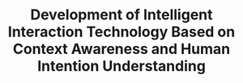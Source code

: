 ---
title: "Development of Intelligent Interaction Technology Based on Context Awareness and Human Intention Understanding"
funding: "Institute of Information & Communications Technology Planning & Evaluation (IITP), Republic of Korea"
startDate: 2017-09 
endDate: 2020-12
description:
thumbnail: './res/standup.png'
---